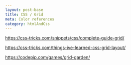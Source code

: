 ```yaml
---
layout: post-base
title: CSS / Grid
meta: Color references
category: htmlAndCss
---
```

<https://css-tricks.com/snippets/css/complete-guide-grid/>

<https://css-tricks.com/things-ive-learned-css-grid-layout/>

<https://codepip.com/games/grid-garden/>
